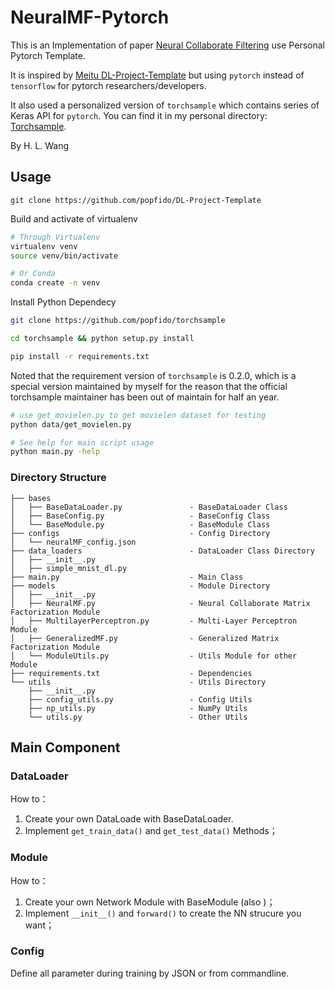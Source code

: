 # NeuralMF-Pytorch

This is an Implementation of paper [Neural Collaborate Filtering](https://arxiv.org/abs/1708.05031) use Personal Pytorch 
Template.

It is inspired by [Meitu DL-Project-Template](https://github.com/SpikeKing/DL-Project-Template) 
but using ``pytorch`` instead of ``tensorflow`` for pytorch researchers/developers.

It also used a personalized version of ``torchsample`` which contains series of Keras API for ``pytorch``.
You can find it in my personal directory: [Torchsample](https://github.com/popfido/torchsample).

By H. L. Wang 

## Usage

```text
git clone https://github.com/popfido/DL-Project-Template
```

Build and activate of virtualenv

```bash
# Through Virtualenv
virtualenv venv
source venv/bin/activate

# Or Conda
conda create -n venv
```

Install Python Dependecy

```bash
git clone https://github.com/popfido/torchsample

cd torchsample && python setup.py install

pip install -r requirements.txt
```
Noted that the requirement version of ``torchsample`` is 0.2.0, which is a 
special version maintained by myself for the reason that the official torchsample
maintainer has been out of maintain for half an year.

```bash
# use get_movielen.py to get movielen dataset for testing
python data/get_movielen.py

# See help for main script usage
python main.py -help
```

### Directory Structure

```text
├── bases
│   ├── BaseDataLoader.py               - BaseDataLoader Class
│   ├── BaseConfig.py                   - BaseConfig Class
│   └── BaseModule.py                   - BaseModule Class
├── configs                             - Config Directory
│   └── neuralMF_config.json
├── data_loaders                        - DataLoader Class Directory
│   ├── __init__.py
│   ├── simple_mnist_dl.py
├── main.py                             - Main Class
├── models                              - Module Directory
│   ├── __init__.py
│   ├── NeuralMF.py                     - Neural Collaborate Matrix Factorization Module
│   ├── MultilayerPerceptron.py         - Multi-Layer Perceptron Module
│   ├── GeneralizedMF.py                - Generalized Matrix Factorization Module
│   └── ModuleUtils.py                  - Utils Module for other Module
├── requirements.txt                    - Dependencies
└── utils                               - Utils Directory
    ├── __init__.py
    ├── config_utils.py                 - Config Utils
    ├── np_utils.py                     - NumPy Utils
    └── utils.py                        - Other Utils
```

## Main Component

### DataLoader

How to：

1. Create your own DataLoade with BaseDataLoader.
2. Implement ``get_train_data()`` and ``get_test_data()`` Methods；

### Module

How to：

1. Create your own Network Module with BaseModule (also )；
2. Implement ``__init__()`` and ``forward()`` to create the NN strucure you want；

### Config

Define all parameter during training by JSON or from commandline.





